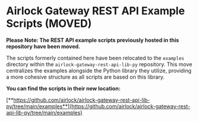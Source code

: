 # Airlock Gateway REST API Example Scripts (MOVED)

**Please Note: The REST API example scripts previously hosted in this repository have been moved.**

The scripts formerly contained here have been relocated to the `examples` directory within the `airlock-gateway-rest-api-lib-py` repository. This move centralizes the examples alongside the Python library they utilize, providing a more cohesive structure as all scripts are based on this library.

**You can find the scripts in their new location:**

[**https://github.com/airlock/airlock-gateway-rest-api-lib-py/tree/main/examples**](https://github.com/airlock/airlock-gateway-rest-api-lib-py/tree/main/examples)
